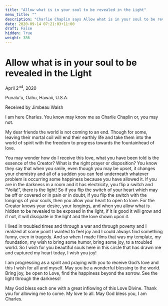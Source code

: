 ```yaml
---
title: "Allow what is in your soul to be revealed in the Light"
menu_title: ""
description: "Charlie Chaplin says Allow what is in your soul to be revealed in the Light"
date: 2020-09-14 07:21:03+11:00
draft: False
hidden: True
weight: 386
---
```

# Allow what is in your soul to be revealed in the Light 

April 2<sup>nd</sup>, 2020

Punalu'u, Oahu, Hawaii, U.S.A.

Received by Jimbeau Walsh



I am here Charles. You know may know me as Charlie Chaplin or, you may not. 

My dear friends the world is not coming to an end. Though for some, leaving their mortal coil will end their earthly life and take them into the world of spirit with the freedom to progress towards the fountainhead of love. 

You may wonder how do I receive this love, what you have been told is the essence of the Creator? What is the right prayer or disposition? You know they say that when you smile, even though you may be upset, it changes your chemistry and all of a sudden you can feel underneath whatever problem is occurring some happiness because you have allowed it. If you are in the darkness in a room and it has electricity, you flip a switch and “Voila!”, there is the light! So if you flip the switch of your heart which may be off or covered or in pain or in doubt, if you flip the switch with the longings of your souls, then you allow your heart to open to love. For the Creator knows your desire, your longings, and when you allow what is hidden to be revealed to be exposed in the light, if it is good it will grow and if not, it will dissipate in the light and the love shown upon it.

I lived in troubled times and through a war and through poverty and I realized at some point I wanted to feel joy and I could always find something funny, even in tragedy. And so when I made films that was my template, my foundation, my wish to bring some humor, bring some joy, to a troubled world. So I wish for you beautiful souls here in this circle that has drawn me and captured my heart today, I wish you joy!

I am progressing as a spirit and praying with you to receive God’s love and this I wish for all and myself. May you be a wonderful blessing to the world. Bring joy, be open to Love, find the happiness beyond the sorrow. See the light through the darkness! 

May God bless each one with a great inflowing of this Love Divine. Thank you for allowing me to come. My love to all. May God bless you, I am Charles.